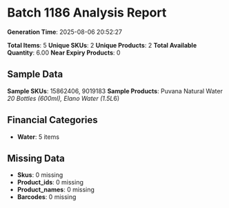 # Batch 1186 Analysis Report

**Generation Time**: 2025-08-06 20:52:27

**Total Items**: 5
**Unique SKUs**: 2
**Unique Products**: 2
**Total Available Quantity**: 6.00
**Near Expiry Products**: 0

## Sample Data
**Sample SKUs**: 15862406, 9019183
**Sample Products**: Puvana Natural Water *20 Bottles (600ml), Elano Water (1.5L*6)

## Financial Categories
- **Water**: 5 items

## Missing Data
- **Skus**: 0 missing
- **Product_ids**: 0 missing
- **Product_names**: 0 missing
- **Barcodes**: 0 missing
